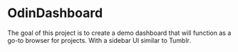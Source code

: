 # OdinDashboard

The goal of this project is to create a demo dashboard that will function as a go-to browser for projects. With a sidebar UI similar to Tumblr. 